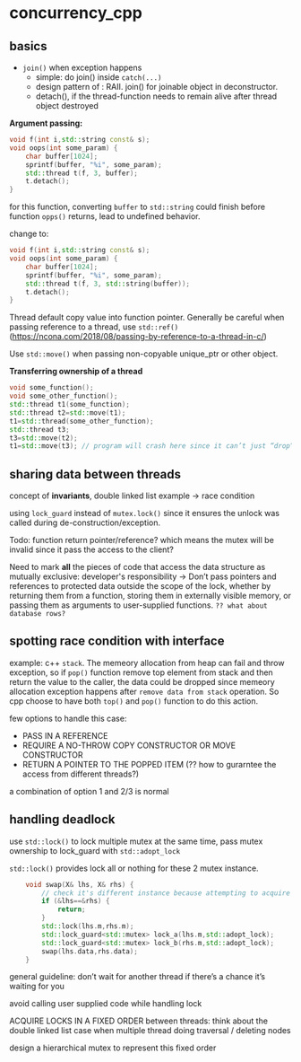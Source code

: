 # concurrency_cpp


##  basics
- ```join()``` when exception happens
    - simple: do join() inside ```catch(...)```
    - design pattern of : RAII. join() for joinable object in deconstructor.
    - detach(), if the thread-function needs to remain alive after thread object destroyed


**Argument passing:**
```cpp
void f(int i,std::string const& s);
void oops(int some_param) {
    char buffer[1024];
    sprintf(buffer, "%i", some_param);
    std::thread t(f, 3, buffer);
    t.detach();
}
```

for this function, converting `buffer` to `std::string` could finish before function `opps()` returns, lead to undefined behavior.

change to:

```cpp
void f(int i,std::string const& s);
void oops(int some_param) {
    char buffer[1024];
    sprintf(buffer, "%i", some_param);
    std::thread t(f, 3, std::string(buffer));
    t.detach();
}
```

Thread default copy value into function pointer. Generally be careful when passing reference to a thread, use `std::ref()` (https://ncona.com/2018/08/passing-by-reference-to-a-thread-in-c/)


Use `std::move()` when passing non-copyable unique_ptr or other object.


**Transferring ownership of a thread**


```cpp
void some_function();
void some_other_function();
std::thread t1(some_function);
std::thread t2=std::move(t1);
t1=std::thread(some_other_function);
std::thread t3;
t3=std::move(t2);
t1=std::move(t3); // program will crash here since it can’t just “drop” a thread by assigning a new value to the std::thread object that manages it.
```



## sharing data between threads

concept of **invariants**, double linked list example -> race condition


using `lock_guard` instead of `mutex.lock()` since it ensures the unlock was called during de-construction/exception.

Todo: function return pointer/reference? which means the mutex will be invalid since it pass the access to the client?

Need to mark **all** the pieces of code that access the data structure as mutually exclusive: developer's responsibility
-> Don’t pass pointers and references to protected data outside the scope of the lock, whether by returning them from a function, storing them in externally visible memory, or passing them as arguments to user-supplied functions. `?? what about database rows?`


## spotting race condition with interface

example: c++ `stack`. The memeory allocation from heap can fail and throw exception, so if `pop()` function remove top element from stack and then return the value to the caller, the data could be dropped since memeory allocation exception happens after `remove data from stack` operation. So cpp choose to have both `top()` and `pop()` function to do this action.

few options to handle this case:

- PASS IN A REFERENCE
- REQUIRE A NO-THROW COPY CONSTRUCTOR OR MOVE CONSTRUCTOR
- RETURN A POINTER TO THE POPPED ITEM (?? how to gurarntee the access from different threads?)

a combination of option 1 and 2/3 is normal


## handling deadlock

use `std::lock()` to lock multiple mutex at the same time, pass mutex ownership to lock_guard with `std::adopt_lock`

`std::lock()` provides lock all or nothing for these 2 mutex instance.


```cpp
    void swap(X& lhs, X& rhs) {
        // check it's different instance because attempting to acquire a lock on a std::mutex when you already hold it is undefined behavior
        if (&lhs==&rhs) {
            return;
        }
        std::lock(lhs.m,rhs.m);
        std::lock_guard<std::mutex> lock_a(lhs.m,std::adopt_lock);
        std::lock_guard<std::mutex> lock_b(rhs.m,std::adopt_lock);
        swap(lhs.data,rhs.data);
    }
```


general guideline:
don’t wait for another thread if there’s a chance it’s waiting for you

avoid calling user supplied code while handling lock

ACQUIRE LOCKS IN A FIXED ORDER between threads:
think about the double linked list case when multiple thread doing traversal / deleting nodes

design a hierarchical mutex to represent this fixed order
